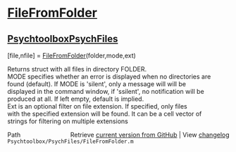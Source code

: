 # [FileFromFolder](FileFromFolder)
## [Psychtoolbox](Psychtoolbox)[PsychFiles](PsychFiles)

[file,nfile] = [FileFromFolder](FileFromFolder)(folder,mode,ext)  
  
Returns struct with all files in directory FOLDER.  
MODE specifies whether an error is displayed when no directories are  
found (default). If MODE is 'silent', only a message will will be  
displayed in the command window, if 'ssilent', no notification will be  
produced at all. If left empty, default is implied.  
Ext is an optional filter on file extension. If specified, only files  
with the specified extension will be found. It can be a cell vector of  
strings for filtering on multiple extensions  




<div class="code_header" style="text-align:right;">
  <span style="float:left;">Path&nbsp;&nbsp;</span> <span class="counter">Retrieve <a href=
  "https://raw.github.com/Psychtoolbox-3/Psychtoolbox-3/beta/Psychtoolbox/PsychFiles/FileFromFolder.m">current version from GitHub</a> | View <a href=
  "https://github.com/Psychtoolbox-3/Psychtoolbox-3/commits/beta/Psychtoolbox/PsychFiles/FileFromFolder.m">changelog</a></span>
</div>
<div class="code">
  <code>Psychtoolbox/PsychFiles/FileFromFolder.m</code>
</div>

